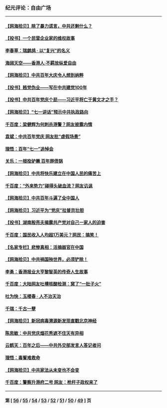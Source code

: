 ### 纪元评论：自由广场
---
#### [【网海拾贝】除了暴力谎言，中共还剩什么？](../../pages/nsc993/n13071082.md) 
#### [【投书】一个民营企业家的维权故事](../../pages/nsc993/n13070932.md) 
#### [李春草：瑞鹧鸪 · 以“复兴”的名义](../../pages/nsc993/n13069984.md) 
#### [海阔天空——香港⼈·不羁放纵爱⾃由](../../pages/nsc993/n13069407.md) 
#### [【网海拾贝】中共百年大庆令人想到纳粹](../../pages/nsc993/n13068483.md) 
#### [【投书】贱党伪业——写在中共建党100年](../../pages/nsc993/n13067843.md) 
#### [【投书】中共百年党庆个屁——习近平将亡于黄文才之手？](../../pages/nsc993/n13067425.md) 
#### [【网海拾贝】“七一讲话”预示中共执政路向](../../pages/nsc993/n13066434.md) 
#### [千百度：梁健辉为何刺杀港警？网友披露内情](../../pages/nsc993/n13066979.md) 
#### [袁斌：中共百年党庆 网友批“虚假场景”](../../pages/nsc993/n13066385.md) 
#### [理悟：百年“七一”追悼会](../../pages/nsc993/n13066106.md) 
#### [关乐：一根拴驴橛 百年罪债锅](../../pages/nsc993/n13066089.md) 
#### [【网海拾贝】中共将快乐建立在中国人民的痛苦上](../../pages/nsc993/n13064939.md) 
#### [千百度：“外来势力”碰得头破血流？网友讥讽](../../pages/nsc993/n13064878.md) 
#### [【网海拾贝】中共百年斗遍了全中国人](../../pages/nsc993/n13060020.md) 
#### [【网海拾贝】习近平为“党庆”拉普京壮胆](../../pages/nsc993/n13057781.md) 
#### [【投书】湖南殷亮夫揭露共产党对自己一家人的迫害](../../pages/nsc993/n13057744.md) 
#### [千百度：国民收入人均超1万美元？网民：搞笑！](../../pages/nsc993/n13057692.md) 
#### [【名家专栏】悲惨真相：活摘器官在中国](../../pages/nsc993/n13056611.md) 
#### [【网海拾贝】中共祸国殃世界，必须铲除！](../../pages/nsc993/n13056011.md) 
#### [李勇：香港报业大亨黎智英的传奇人生故事](../../pages/nsc993/n13055258.md) 
#### [千百度：大陆网友吐槽核酸检测：窝了“一肚子火”](../../pages/nsc993/n13055194.md) 
#### [吐为快：玉楼春 · 人不治天治](../../pages/nsc993/n13054028.md) 
#### [千瑞：千古一孽](../../pages/nsc993/n13054016.md) 
#### [【网海拾贝】新冠病毒溯源新发现直戳北京神经](../../pages/nsc993/n13052425.md) 
#### [陈思敏：中共党庆烟花秀遮不住天有异相](../../pages/nsc993/n13052020.md) 
#### [云鹤天：百年之后——中共外交部发言人答记者问](../../pages/nsc993/n13051604.md) 
#### [理悟：毒誓难救命](../../pages/nsc993/n13051601.md) 
#### [【网海拾贝】中共家法从未变也不会变](../../pages/nsc993/n13050366.md) 
#### [千百度：警察升港府二号 网友：枪杆子政权来了](../../pages/nsc993/n13050261.md) 

---
#### 第 [ [56](./56.md) / [55](./55.md) / [54](./54.md) / [53](./53.md) / [52](./52.md) / [51](./51.md) / [50](./50.md) / [49](./49.md) ] 页
